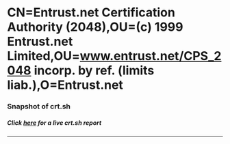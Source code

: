 # CN=Entrust.net Certification Authority (2048),OU=(c) 1999 Entrust.net Limited,OU=www.entrust.net/CPS_2048 incorp. by ref. (limits liab.),O=Entrust.net
### Snapshot of crt.sh
##### Click [here](https://crt.sh/?serial=3863C5AE) for a live crt.sh report

---
